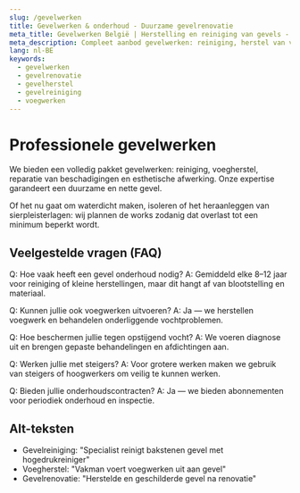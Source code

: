 ```yaml
---
slug: /gevelwerken
title: Gevelwerken & onderhoud - Duurzame gevelrenovatie
meta_title: Gevelwerken België | Herstelling en reiniging van gevels - Crepi & gevelbekleding
meta_description: Compleet aanbod gevelwerken: reiniging, herstel van voegen, gevelrenovatie, en onderhoud. Bescherm en verfraai uw gevel met onze vakmanschap.
lang: nl-BE
keywords:
  - gevelwerken
  - gevelrenovatie
  - gevelherstel
  - gevelreiniging
  - voegwerken
---
```


# Professionele gevelwerken

We bieden een volledig pakket gevelwerken: reiniging, voegherstel, reparatie van beschadigingen en esthetische afwerking. Onze expertise garandeert een duurzame en nette gevel.

Of het nu gaat om waterdicht maken, isoleren of het heraanleggen van sierpleisterlagen: wij plannen de works zodanig dat overlast tot een minimum beperkt wordt.

## Veelgestelde vragen (FAQ)

Q: Hoe vaak heeft een gevel onderhoud nodig?
A: Gemiddeld elke 8–12 jaar voor reiniging of kleine herstellingen, maar dit hangt af van blootstelling en materiaal.

Q: Kunnen jullie ook voegwerken uitvoeren?
A: Ja — we herstellen voegwerk en behandelen onderliggende vochtproblemen.

Q: Hoe beschermen jullie tegen opstijgend vocht?
A: We voeren diagnose uit en brengen gepaste behandelingen en afdichtingen aan.

Q: Werken jullie met steigers?
A: Voor grotere werken maken we gebruik van steigers of hoogwerkers om veilig te kunnen werken.

Q: Bieden jullie onderhoudscontracten?
A: Ja — we bieden abonnementen voor periodiek onderhoud en inspectie.

## Alt-teksten
- Gevelreiniging: "Specialist reinigt bakstenen gevel met hogedrukreiniger"
- Voegherstel: "Vakman voert voegwerken uit aan gevel"
- Gevelrenovatie: "Herstelde en geschilderde gevel na renovatie"
